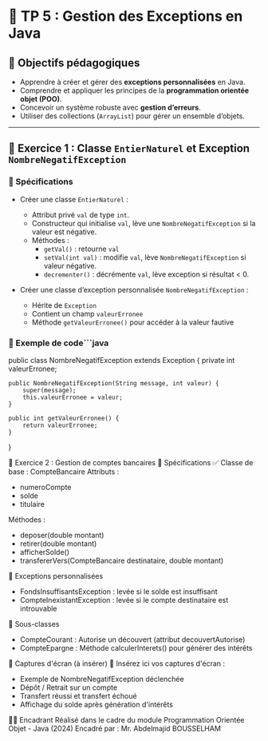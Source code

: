 # 🧾 TP 5 : Gestion des Exceptions en Java

## 🎯 Objectifs pédagogiques

- Apprendre à créer et gérer des **exceptions personnalisées** en Java.
- Comprendre et appliquer les principes de la **programmation orientée objet (POO)**.
- Concevoir un système robuste avec **gestion d’erreurs**.
- Utiliser des collections (`ArrayList`) pour gérer un ensemble d’objets.

---

## 🧪 Exercice 1 : Classe `EntierNaturel` et Exception `NombreNegatifException`

### 🔧 Spécifications

- Créer une classe `EntierNaturel` :

  - Attribut privé `val` de type `int`.
  - Constructeur qui initialise `val`, lève une `NombreNegatifException` si la valeur est négative.
  - Méthodes :
    - `getVal()` : retourne `val`
    - `setVal(int val)` : modifie `val`, lève `NombreNegatifException` si valeur négative.
    - `decrementer()` : décrémente `val`, lève exception si résultat < 0.

- Créer une classe d’exception personnalisée `NombreNegatifException` :
  - Hérite de `Exception`
  - Contient un champ `valeurErronee`
  - Méthode `getValeurErronee()` pour accéder à la valeur fautive

### 🧬 Exemple de code```java

public class NombreNegatifException extends Exception {
private int valeurErronee;

    public NombreNegatifException(String message, int valeur) {
        super(message);
        this.valeurErronee = valeur;
    }

    public int getValeurErronee() {
        return valeurErronee;
    }

}

🏦 Exercice 2 : Gestion de comptes bancaires
🔧 Spécifications
✅ Classe de base : CompteBancaire
Attributs :

- numeroCompte
- solde
- titulaire

Méthodes :

- deposer(double montant)
- retirer(double montant)
- afficherSolde()
- transfererVers(CompteBancaire destinataire, double montant)

📛 Exceptions personnalisées

- FondsInsuffisantsException : levée si le solde est insuffisant
- CompteInexistantException : levée si le compte destinataire est introuvable

🔁 Sous-classes

- CompteCourant : Autorise un découvert (attribut decouvertAutorise)
- CompteEpargne : Méthode calculerInterets() pour générer des intérêts

📸 Captures d'écran (à insérer)
🔽 Insérez ici vos captures d'écran :

- Exemple de NombreNegatifException déclenchée
- Dépôt / Retrait sur un compte
- Transfert réussi et transfert échoué
- Affichage du solde après génération d'intérêts

👨‍🏫 Encadrant
Réalisé dans le cadre du module Programmation Orientée Objet - Java (2024)
Encadré par : Mr. Abdelmajid BOUSSELHAM
